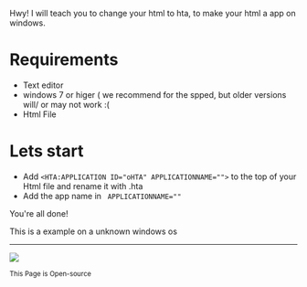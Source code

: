 Hwy! I will teach you to change your html to hta, to make your html a app on windows.

# Requirements

- Text editor
- windows 7 or higer ( we recommend for the spped, but older versions will/ or may not work :(
- Html File

# Lets start

- Add ```<HTA:APPLICATION ID="oHTA" APPLICATIONNAME="">``` to  the top of your Html file and rename it with .hta
- Add the app name in ``` APPLICATIONNAME=""```

You're all done!



This is a example on a unknown windows os <br>
<hr>
<img src="https://upload.wikimedia.org/wikipedia/commons/0/03/HTA-Hello_World_example.png">

<small> This Page is Open-source </small>
